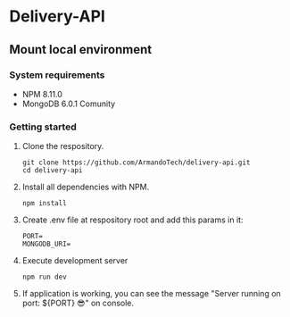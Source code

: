 # Delivery-API

## Mount local environment

### System requirements

- NPM 8.11.0
- MongoDB 6.0.1 Comunity

### Getting started

1. Clone the respository.

    ```shell
    git clone https://github.com/ArmandoTech/delivery-api.git
    cd delivery-api
    ```

2. Install all dependencies with NPM.

    ```shell
    npm install
    ```

3. Create .env file at respository root and add this params in it:
    ```shell
    PORT=
    MONGODB_URI=
    ```

4. Execute development server

    ```shell
    npm run dev
    ```

5. If application is working, you can see the message "Server running on port: ${PORT} 😎" on console.